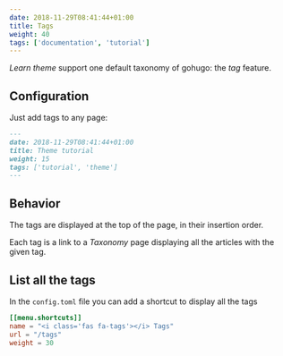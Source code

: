 ```yaml
---
date: 2018-11-29T08:41:44+01:00
title: Tags
weight: 40
tags: ['documentation', 'tutorial']
---
```


_Learn theme_ support one default taxonomy of gohugo: the _tag_ feature.

## Configuration

Just add tags to any page:

```markdown
---
date: 2018-11-29T08:41:44+01:00
title: Theme tutorial
weight: 15
tags: ['tutorial', 'theme']
---
```

## Behavior

The tags are displayed at the top of the page, in their insertion order.

Each tag is a link to a _Taxonomy_ page displaying all the articles with the given tag.

## List all the tags

In the `config.toml` file you can add a shortcut to display all the tags

```toml
[[menu.shortcuts]]
name = "<i class='fas fa-tags'></i> Tags"
url = "/tags"
weight = 30
```
